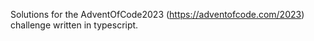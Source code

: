 Solutions for the AdventOfCode2023 (https://adventofcode.com/2023) challenge written in typescript.
